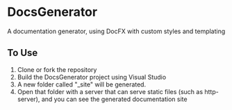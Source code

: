 # DocsGenerator
A documentation generator, using DocFX with custom styles and templating

## To Use

1. Clone or fork the repository
1. Build the DocsGenerator project using Visual Studio
1. A new folder called "_site" will be generated.  
1. Open that folder with a server that can serve static files (such as http-server), and you can see the generated documentation site